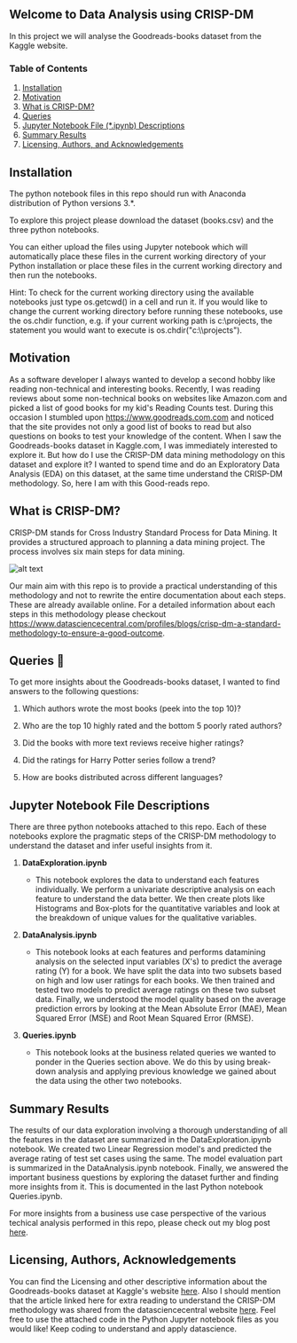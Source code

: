 ## Welcome to Data Analysis using CRISP-DM
In this project we will analyse the Goodreads-books dataset from the Kaggle website. 

### Table of Contents

1. [Installation](#installation)
2. [Motivation](#motivation)
3. [What is CRISP-DM?](#CRISP-DM)
4. [Queries](#Queries)
4. [Jupyter Notebook File (*.ipynb) Descriptions](#files)
4. [Summary Results](#summaryresults)
5. [Licensing, Authors, and Acknowledgements](#licensing)

## Installation <a name="installation"></a>

The python notebook files in this repo should run with Anaconda distribution of Python versions 3.*.

To explore this project please download the dataset (books.csv) and the three python notebooks.

You can either upload the files using Jupyter notebook which will automatically place these files in the current working directory of your Python installation or place these files in the current working directory and then run the notebooks.

Hint: To check for the current working directory using the available notebooks just type os.getcwd() in a cell and run it. If you would like to change the current working directory before running these notebooks, use the os.chdir function, e.g. if your current working path is c:\projects, the statement you would want to execute is os.chdir("c:&#92;&#92;projects").

## Motivation<a name="motivation"></a>

As a software developer I always wanted to develop a second hobby like reading non-technical and interesting books. Recently, I was reading reviews about some non-technical books on websites like Amazon.com and picked a list of good books for my kid's Reading Counts test. During this occasion I stumbled upon https://www.goodreads.com.com and noticed that the site provides not only a good list of books to read but also questions on books to test your knowledge of the content. When I saw the Goodreads-books dataset in Kaggle.com, I was immediately interested to explore it. But how do I use the CRISP-DM data mining methodology on this dataset and explore it? I wanted to spend time and do an Exploratory Data Analysis (EDA) on this dataset, at the same time understand the CRISP-DM methodology. So, here I am with this Good-reads repo.

## What is CRISP-DM?<a name="CRISP-DM"></a>

CRISP-DM stands for Cross Industry Standard Process for Data Mining. It provides a structured approach to planning a data mining project.
The process involves six main steps for data mining.

![alt text](Images/CRISP-DM.png "CRISP-DM Methodology")

Our main aim with this repo is to provide a practical understanding of this methodology and not to rewrite the entire documentation about each steps. These are already available online. For a detailed information about each steps in this methodology please checkout https://www.datasciencecentral.com/profiles/blogs/crisp-dm-a-standard-methodology-to-ensure-a-good-outcome.

## Queries :thinking: <a name="Questions"></a>

To get more insights about the Goodreads-books dataset, I wanted to find answers to the following questions: 

1. Which authors wrote the most books (peek into the top 10)?

2. Who are the top 10 highly rated and the bottom 5 poorly rated authors?

3. Did the books with more text reviews receive higher ratings?

4. Did the ratings for Harry Potter series follow a trend?

5. How are books distributed across different languages?
			   
## Jupyter Notebook File Descriptions <a name="files"></a>

There are three python notebooks attached to this repo. Each of these notebooks explore the pragmatic steps of the CRISP-DM methodology to understand the dataset and infer useful insights from it.

1. **DataExploration.ipynb**
     - This notebook explores the data to understand each features individually. We perform a univariate descriptive analysis on each feature to understand the data better. We then create plots like Histograms and Box-plots for the quantitative variables and look at the breakdown of unique values for the qualitative variables.
				
2. **DataAnalysis.ipynb**
     - This notebook looks at each features and performs datamining analysis on the selected input variables (X's) to predict the average rating (Y) for a book. We have split the data into two subsets based on high and low user ratings for each books. We then trained and tested two models to predict average ratings on these two subset data. Finally, we understood the model quality based on the average prediction errors by looking at the Mean Absolute Error (MAE), Mean Squared Error (MSE) and Root Mean Squared Error (RMSE).

3. **Queries.ipynb**
     - This notebook looks at the business related queries we wanted to ponder in the Queries section above. We do this by using break-down analysis and applying previous knowledge we gained about the data using the other two notebooks.
			   
## Summary Results<a name="results"></a>

The results of our data exploration involving a thorough understanding of all the features in the dataset are summarized in the DataExploration.ipynb notebook. We created two Linear Regression model's and predicted the average rating of test set cases using the same. The model evaluation part is summarized in the DataAnalysis.ipynb notebook. Finally, we answered the important business questions by exploring the dataset further and finding more insights from it. This is documented in the last Python notebook Queries.ipynb. 

For more insights from a business use case perspective of the various techical analysis performed in this repo, please check out my blog post [here](https://medium.com/@karthic.guna/do-you-love-reading-lets-use-data-mining-and-find-some-good-reads-for-you-e5bf1b576316).

## Licensing, Authors, Acknowledgements<a name="licensing"></a>

You can find the Licensing and other descriptive information about the Goodreads-books dataset at Kaggle's website [here](https://www.kaggle.com/jealousleopard/goodreadsbooks). Also I should mention that the article linked here for extra reading to understand the CRISP-DM methodology was shared from the datasciencecentral website [here](https://www.datasciencecentral.com/page/search?q=CRISP+DM). Feel free to use the attached code in the Python Jupyter notebook files as you would like! Keep coding to understand and apply datascience.
